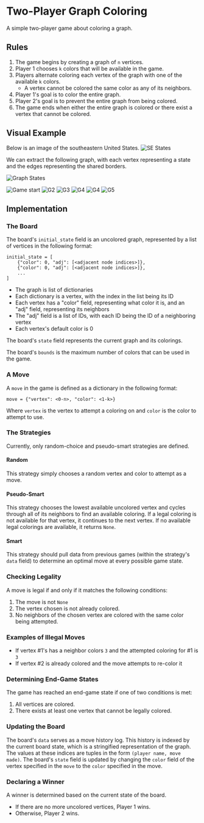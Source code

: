 # Two-Player Graph Coloring

A simple two-player game about coloring a graph.

## Rules

1. The game begins by creating a graph of `n` vertices.
2. Player 1 chooses `k` colors that will be available in the game.
3. Players alternate coloring each vertex of the graph with one of the available `k` colors.
   - A vertex cannot be colored the same color as any of its neighbors.
4. Player 1's goal is to color the entire graph.
5. Player 2's goal is to prevent the entire graph from being colored.
6. The game ends when either the entire graph is colored or there exist a vertex that cannot be colored.

## Visual Example

Below is an image of the southeastern United States.
![SE States](../../assets/images/states.png)

We can extract the following graph, with each vertex representing a state and the edges
representing the shared borders.

![Graph States](../../assets/images/stategraph.png)

![Game start](../../assets/images/g1.png)
![G2](../../assets/images/g1.png)
![G3](../../assets/images/g2.png)
![G4](../../assets/images/g3.png)
![G4](../../assets/images/g4.png)
![G5](../../assets/images/g5.png)

## Implementation

### The Board

The board's `initial_state` field is an uncolored graph, represented by a list of vertices in the following format:

```
initial_state = [
    {"color": 0, "adj": [<adjacent node indices>]},
    {"color": 0, "adj": [<adjacent node indices>]},
    ...
]
```

- The graph is list of dictionaries
- Each dictionary is a vertex, with the index in the list being its ID
- Each vertex has a "color" field, representing what color it is, and an "adj" field, representing its neighbors
- The "adj" field is a list of IDs, with each ID being the ID of a neighboring vertex
- Each vertex's default color is 0

The board's `state` field represents the current graph and its colorings.

The board's `bounds` is the maximum number of colors that can be used in the game.

### A Move

A `move` in the game is defined as a dictionary in the following format:

```
move = {"vertex": <0-n>, "color": <1-k>}
```

Where `vertex` is the vertex to attempt a coloring on and `color` is the color to attempt to use.

### The Strategies

Currently, only random-choice and pseudo-smart strategies are defined.

#### Random

This strategy simply chooses a random vertex and color to attempt as a move.

#### Pseudo-Smart

This strategy chooses the lowest available uncolored vertex and cycles through all of its neighbors to find an available coloring.
If a legal coloring is not available for that vertex, it continues to the next vertex.
If no available legal colorings are available, it returns `None`.

#### Smart

This strategy should pull data from previous games (within the strategy's `data` field) to determine an optimal move at every possible game state.

### Checking Legality

A move is legal if and only if it matches the following conditions:

1. The move is not `None`
2. The vertex chosen is not already colored.
3. No neighbors of the chosen vertex are colored with the same color being attempted.

### Examples of Illegal Moves

- If vertex #1's has a neighbor colors `3` and the attempted coloring for #1 is `3`
- If vertex #2 is already colored and the move attempts to re-color it

### Determining End-Game States

The game has reached an end-game state if one of two conditions is met:

1. All vertices are colored.
2. There exists at least one vertex that cannot be legally colored.

### Updating the Board

The board's `data` serves as a move history log.
This history is indexed by the current board state, which is a stringified representation of the graph.
The values at these indices are tuples in the form `(player name, move made)`.
The board's `state` field is updated by changing the `color` field of the vertex specified in the `move` to the `color` specified in the move.

### Declaring a Winner

A winner is determined based on the current state of the board.
- If there are no more uncolored vertices, Player 1 wins.
- Otherwise, Player 2 wins.
